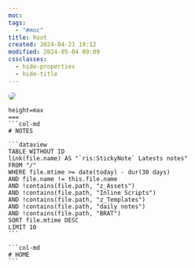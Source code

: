 ```yaml
---
moc: 
tags:
  - "#moc"
title: Root
created: 2024-04-21 19:12
modified: 2024-05-04 09:09
cssclasses:
  - hide-properties
  - hide-title
---
```

<img src="https://github.com/Nighty3098/MY_NOTES/blob/main/obsidian-banner-2.png?raw=true" style="border-radius: 30px" />


````col
height=max
===
```col-md
# NOTES

```dataview  
TABLE WITHOUT ID  
link(file.name) AS "`ris:StickyNote` Latests notes"
FROM "/"  
WHERE file.mtime >= date(today) - dur(30 days)  
AND file.name != this.file.name  
AND !contains(file.path, "z_Assets")  
AND !contains(file.path, "Inline Scripts")  
AND !contains(file.path, "z_Templates")  
AND !contains(file.path, "daily notes")  
AND !contains(file.path, "BRAT")  
SORT file.mtime DESC  
LIMIT 10  
```

```col-md
# HOME
```
````



